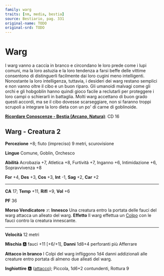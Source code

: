 ```yaml
---
family: warg
traits: [nm, media, bestia]
source: Bestiario, pag. 331
original-name: TODO
original-srd: TODO
---
```


# Warg

I warg vanno a caccia in branco e circondano le loro prede come i lupi comuni, ma la loro astuzia e la loro tendenza a farsi beffe delle vittime consentono di distinguerli facilmente dai loro cugini meno intelligenti. Nonostante la loro intelligenza, tuttavia, i desideri dei warg restano semplici e non vanno oltre il cibo e un buon riparo. Gli umanoidi malvagi come gli orchi e gli hobgoblin hanno quindi gioco facile a reclutarli per proteggere i loro campi o schierarli in battaglia. Molti warg accettano di buon grado questi accordi, ma se il cibo dovesse scarseggiare, non si faranno troppi scrupoli a integrare la loro dieta con un po' di carne di goblinoide.

**[Ricordare Conoscenze - Bestia (Arcano, Natura)](/azioni/ricordare-conoscenze)**: CD 16

## Warg - Creatura 2

**Percezione** +8; fiuto (impreciso) 9 metri, scurovisione

**Lingue** Comune, Goblin, Orchesco

**Abilità** Acrobazia +7, Atletica +8, Furtività +7, Inganno +6, Intimidazione +6, Sopravvivenza +8

**For** +4, **Des** +3, **Cos** +3, **Int** -1, **Sag** +2, **Car** +2

***

**CA** 17; **Temp** +11, **Rifl** +9, **Vol** +6

**PF** 36

**Morso Vendicatore** :r: **Innesco** Una creatura entro la portata delle fauci del warg attacca un alleato del warg. **Effetto** Il warg effettua un [Colpo](/azioni/colpire) con le fauci contro la creatura innescante.

***

**Velocità** 12 metri

**Mischia** :a: fauci +11 \[+6/+1], **Danni** 1d8+4 perforanti più Afferrare

**Attacco in branco** I Colpi del warg infliggono 1d4 danni addizionali alle creature entro portata di almeno due alleati del warg.

**Inghiottire** :a: ([attacco](/tratti/attacco)); Piccola, 1d6+2 contundenti, Rottura 9
